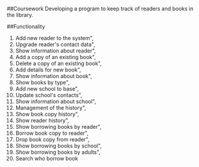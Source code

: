 ##Coursework
Developing a program to keep track of readers and books in the library.

##Functionality
1. Add new reader to the system",
2. Upgrade reader's contact data",
3. Show information about reader",
4. Add a copy of an existing book",
5. Delete a copy of an existing book",
6. Add details for new book",
7. Show information about book",
8. Show books by type",
9. Add new school to base",
10. Update school's contacts",
11. Show information about school",
12. Management of the history",
13. Show book copy history",
14. Show reader history",
15. Show borrowing books by reader",
16. Borrow book copy to reader",
17. Drop book copy from reader",
18. Show borrowing books by school",
19. Show borrowing books by adults",
20. Search who borrow book